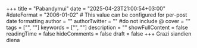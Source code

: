+++
title = "Pabandymui"
date = "2025-04-23T21:00:54+03:00"
#dateFormat = "2006-01-02" # This value can be configured for per-post date formatting
author = ""
authorTwitter = "" #do not include @
cover = ""
tags = ["", ""]
keywords = ["", ""]
description = ""
showFullContent = false
readingTime = false
hideComments = false
draft = false
+++
Grazi siandien diena
